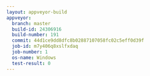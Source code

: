 ```yaml
---
layout: appveyor-build
appveyor:
  branch: master
  build-id: 24306916
  build-number: 191
  commit: 44d1ce9dd8dfc8b02887107058fc02c5eff0d39f
  job-id: m7y406q8xslfxdaq
  job-number: 1
  os-name: Windows
  test-result: 0
---
```

